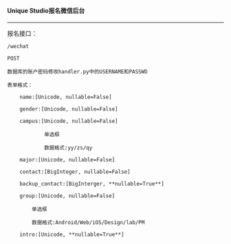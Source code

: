 #### Unique Studio报名微信后台

----------------------------------------------------------------------

报名接口：

	/wechat

	POST

	数据库的账户密码修改handler.py中的USERNAME和PASSWD

	表单格式：

		name:[Unicode, nullable=False]

		gender:[Unicode, nullable=False]

		campus:[Unicode, nullable=False]

				单选框

				数据格式:yy/zs/qy

		major:[Unicode, nullable=False]

		contact:[BigInteger, nullable=False]

		backup_contact:[BigInterger, **nullable=True**]

		group:[Unicode, nullable=False]

			单选框

			数据格式:Android/Web/iOS/Design/lab/PM

		intro:[Unicode, **nullable=True**]